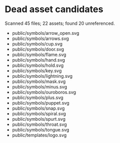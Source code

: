 # Dead asset candidates

Scanned 45 files; 22 assets; found 20 unreferenced.

- public/symbols/arrow_open.svg
- public/symbols/arrows.svg
- public/symbols/cup.svg
- public/symbols/door.svg
- public/symbols/flame.svg
- public/symbols/hand.svg
- public/symbols/hold.svg
- public/symbols/key.svg
- public/symbols/lightning.svg
- public/symbols/mask.svg
- public/symbols/minus.svg
- public/symbols/ouroboros.svg
- public/symbols/plus.svg
- public/symbols/puppet.svg
- public/symbols/snap.svg
- public/symbols/spiral.svg
- public/symbols/spurt.svg
- public/symbols/throat.svg
- public/symbols/tongue.svg
- public/templates/logo.svg